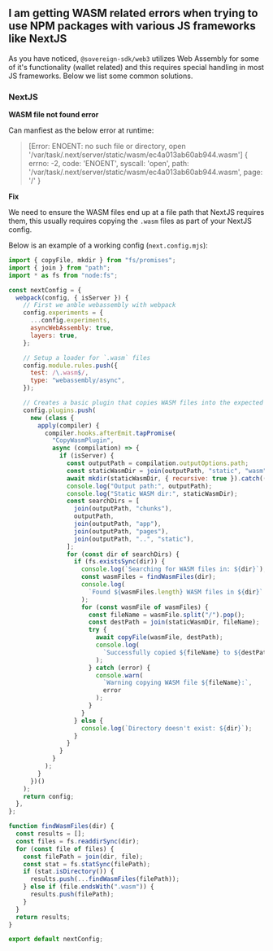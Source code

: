 ## I am getting WASM related errors when trying to use NPM packages with various JS frameworks like NextJS

As you have noticed, `@sovereign-sdk/web3` utilizes Web Assembly for some of it's functionality (wallet related) and this requires special
handling in most JS frameworks. Below we list some common solutions.

### NextJS

**WASM file not found error**

Can manfiest as the below error at runtime:

> [Error: ENOENT: no such file or directory, open '/var/task/.next/server/static/wasm/ec4a013ab60ab944.wasm'] {
> errno: -2,
> code: 'ENOENT',
> syscall: 'open',
> path: '/var/task/.next/server/static/wasm/ec4a013ab60ab944.wasm',
> page: '/'
> }

**Fix**

We need to ensure the WASM files end up at a file path that NextJS requires them, this usually requires copying the `.wasm` files as part of your NextJS config.

Below is an example of a working config (`next.config.mjs`):

```js
import { copyFile, mkdir } from "fs/promises";
import { join } from "path";
import * as fs from "node:fs";

const nextConfig = {
  webpack(config, { isServer }) {
    // First we anble webassembly with webpack
    config.experiments = {
      ...config.experiments,
      asyncWebAssembly: true,
      layers: true,
    };

    // Setup a loader for `.wasm` files
    config.module.rules.push({
      test: /\.wasm$/,
      type: "webassembly/async",
    });

    // Creates a basic plugin that copies WASM files into the expected directory
    config.plugins.push(
      new (class {
        apply(compiler) {
          compiler.hooks.afterEmit.tapPromise(
            "CopyWasmPlugin",
            async (compilation) => {
              if (isServer) {
                const outputPath = compilation.outputOptions.path;
                const staticWasmDir = join(outputPath, "static", "wasm");
                await mkdir(staticWasmDir, { recursive: true }).catch(() => {});
                console.log("Output path:", outputPath);
                console.log("Static WASM dir:", staticWasmDir);
                const searchDirs = [
                  join(outputPath, "chunks"),
                  outputPath,
                  join(outputPath, "app"),
                  join(outputPath, "pages"),
                  join(outputPath, "..", "static"),
                ];
                for (const dir of searchDirs) {
                  if (fs.existsSync(dir)) {
                    console.log(`Searching for WASM files in: ${dir}`);
                    const wasmFiles = findWasmFiles(dir);
                    console.log(
                      `Found ${wasmFiles.length} WASM files in ${dir}`
                    );
                    for (const wasmFile of wasmFiles) {
                      const fileName = wasmFile.split("/").pop();
                      const destPath = join(staticWasmDir, fileName);
                      try {
                        await copyFile(wasmFile, destPath);
                        console.log(
                          `Successfully copied ${fileName} to ${destPath}`
                        );
                      } catch (error) {
                        console.warn(
                          `Warning copying WASM file ${fileName}:`,
                          error
                        );
                      }
                    }
                  } else {
                    console.log(`Directory doesn't exist: ${dir}`);
                  }
                }
              }
            }
          );
        }
      })()
    );
    return config;
  },
};

function findWasmFiles(dir) {
  const results = [];
  const files = fs.readdirSync(dir);
  for (const file of files) {
    const filePath = join(dir, file);
    const stat = fs.statSync(filePath);
    if (stat.isDirectory()) {
      results.push(...findWasmFiles(filePath));
    } else if (file.endsWith(".wasm")) {
      results.push(filePath);
    }
  }
  return results;
}

export default nextConfig;
```

